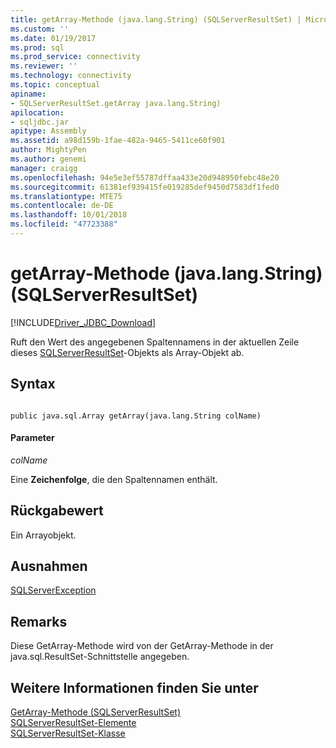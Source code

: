 ```yaml
---
title: getArray-Methode (java.lang.String) (SQLServerResultSet) | Microsoft-Dokumentation
ms.custom: ''
ms.date: 01/19/2017
ms.prod: sql
ms.prod_service: connectivity
ms.reviewer: ''
ms.technology: connectivity
ms.topic: conceptual
apiname:
- SQLServerResultSet.getArray java.lang.String)
apilocation:
- sqljdbc.jar
apitype: Assembly
ms.assetid: a98d159b-1fae-482a-9465-5411ce60f901
author: MightyPen
ms.author: genemi
manager: craigg
ms.openlocfilehash: 94e5e3ef55787dffaa433e20d948950febc48e20
ms.sourcegitcommit: 61381ef939415fe019285def9450d7583df1fed0
ms.translationtype: MTE75
ms.contentlocale: de-DE
ms.lasthandoff: 10/01/2018
ms.locfileid: "47723388"
---
```

# <a name="getarray-method-javalangstring-sqlserverresultset"></a>getArray-Methode (java.lang.String) (SQLServerResultSet)
[!INCLUDE[Driver_JDBC_Download](../../../includes/driver_jdbc_download.md)]

  Ruft den Wert des angegebenen Spaltennamens in der aktuellen Zeile dieses [SQLServerResultSet](../../../connect/jdbc/reference/sqlserverresultset-class.md)-Objekts als Array-Objekt ab.  
  
## <a name="syntax"></a>Syntax  
  
```  
  
public java.sql.Array getArray(java.lang.String colName)  
```  
  
#### <a name="parameters"></a>Parameter  
 *colName*  
  
 Eine **Zeichenfolge**, die den Spaltennamen enthält.  
  
## <a name="return-value"></a>Rückgabewert  
 Ein Arrayobjekt.  
  
## <a name="exceptions"></a>Ausnahmen  
 [SQLServerException](../../../connect/jdbc/reference/sqlserverexception-class.md)  
  
## <a name="remarks"></a>Remarks  
 Diese GetArray-Methode wird von der GetArray-Methode in der java.sql.ResultSet-Schnittstelle angegeben.  
  
## <a name="see-also"></a>Weitere Informationen finden Sie unter  
 [GetArray-Methode &#40;SQLServerResultSet&#41;](../../../connect/jdbc/reference/getarray-method-sqlserverresultset.md)   
 [SQLServerResultSet-Elemente](../../../connect/jdbc/reference/sqlserverresultset-members.md)   
 [SQLServerResultSet-Klasse](../../../connect/jdbc/reference/sqlserverresultset-class.md)  
  
  
